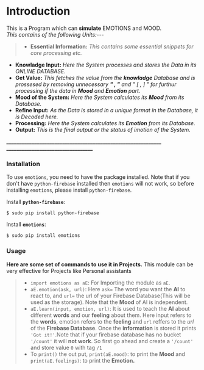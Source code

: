 # **Introduction**

This is a Program which can **simulate** EMOTIONS and MOOD.                      
*This contains of the following Units:*---


> -   **Essential Information:**
    *This contains some essential snippets for core processing etc.*
*   **Knowladge Input:** 
    *Here the System processes and stores the Data in its ONLINE DATABASE.*
*   **Get Value:**
    *This fetches the value from the ***knowladge*** Database and is prossesed by removing unnecessary **" , "** and " [ , ] " for furthur processing if the data in **Mood** and **Emotion** part.* 
*   **Mood of the System:**
    *Here the System calculates its ***Mood*** from its Database.*
*   **Refine Input:**
    *As the Data is stored in a unique format in the Database, it is Decoded here.*
*   **Processing:**
    *Here the System calculates its ***Emotion*** from its Database.*
*   **Output:**
    *This is the final output or the status of imotion of the System.*


**_____________________________________________________________**
**__________________________________**
### **Installation**
To use `emotions`, you need to have the package installed. Note that if you don't have `python-firebase` installed then  `emotions` will not work, so before installing `emotions`, please install `python-firebase`.

Install **`python-firebase`**:
    
    $ sudo pip install python-firebase

Install **`emotions`**:
    

    $ sudo pip install emotions





### **Usage**


**Here are some set of commands to use it in Projects.** This module can be very effective for Projects like Personal assistants
> - ```import emotions as aE```: For Importing the module as ```aE```.
> - ```aE.emotion(ask, url)```:  Here ```ask=``` The word you want the **AI** to react to, and `url=` the url of your Firebase Database(This will be used as the storage). Note that the **Mood** of AI is independent.
> - ```aE.learn(input, emotion, url)```:  It is used to teach the **AI** about different **words** and our **feeling** about them. Here input refers to the **words**, emotion refers to the  **feeling** and `url` reffers to the *url* of the **Firebase Database**.  Once the **information** is stored it prints `'Got it!'`.Note that if your firebase database has no bucket `'/count'` it will **not work**. So first go ahead and create a `'/count'`  and store value `0` with tag `/1`
> - To `print()` the out put, `print(aE.mood)`: to print the **Mood** and `print(aE.feelings)`: to print the **Emotion.**